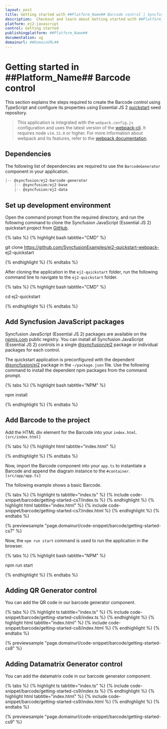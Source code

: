 ```yaml
---
layout: post
title: Getting started with ##Platform_Name## Barcode control | Syncfusion
description:  Checkout and learn about Getting started with ##Platform_Name## Barcode control of Syncfusion Essential JS 2 and more details.
platform: ej2-javascript
control: Getting started 
publishingplatform: ##Platform_Name##
documentation: ug
domainurl: ##DomainURL##
---
```


# Getting started in ##Platform_Name## Barcode control

This section explains the steps required to create the Barcode control using TypeScript and configure its properties using Essential JS 2 [quickstart](https://github.com/SyncfusionExamples/ej2-quickstart-webpack-) seed repository.

> This application is integrated with the `webpack.config.js` configuration and uses the latest version of the [webpack-cli](https://webpack.js.org/api/cli/#commands). It requires node `v14.15.0` or higher. For more information about webpack and its features, refer to the [webpack documentation](https://webpack.js.org/guides/getting-started/).

<!-- markdownlint-disable MD033 -->

## Dependencies

The following list of dependencies are required to use the `BarcodeGenerator` component in your application.

```javascript
|-- @syncfusion/ej2-barcode-generator
    |-- @syncfusion/ej2-base
    |-- @syncfusion/ej2-data
```

## Set up development environment

Open the command prompt from the required directory, and run the following command to clone the Syncfusion JavaScript (Essential JS 2) quickstart project from [GitHub](https://github.com/SyncfusionExamples/ej2-quickstart-webpack-).

{% tabs %}
{% highlight bash tabtitle="CMD" %}

git clone https://github.com/SyncfusionExamples/ej2-quickstart-webpack- ej2-quickstart

{% endhighlight %}
{% endtabs %}

After cloning the application in the `ej2-quickstart` folder, run the following command line to navigate to the `ej2-quickstart` folder.

{% tabs %}
{% highlight bash tabtitle="CMD" %}

cd ej2-quickstart

{% endhighlight %}
{% endtabs %}

## Add Syncfusion JavaScript packages

Syncfusion JavaScript (Essential JS 2) packages are available on the [npmjs.com](https://www.npmjs.com/~syncfusionorg) public registry. You can install all Syncfusion JavaScript (Essential JS 2) controls in a single [@syncfusion/ej2](https://www.npmjs.com/package/@syncfusion/ej2) package or individual packages for each control.

The quickstart application is preconfigured with the dependent [@syncfusion/ej2](https://www.npmjs.com/package/@syncfusion/ej2) package in the `~/package.json` file. Use the following command to install the dependent npm packages from the command prompt.

{% tabs %}
{% highlight bash tabtitle="NPM" %}

npm install

{% endhighlight %}
{% endtabs %}

## Add Barcode to the project

Add the HTML div element for the Barcode into your `index.html`. `[src/index.html]`

{% tabs %}
{% highlight html tabtitle="index.html" %}

<!DOCTYPE html>
<html lang="en">

<head>
    <title>EJ2 Barcode</title>
    <meta charset="utf-8" />
    <meta name="viewport" content="width=device-width, initial-scale=1.0" />
    <meta name="description" content="Typescript UI Controls" />
    <meta name="author" content="Syncfusion" />
    <link rel="shortcut icon" href="resources/favicon.ico" />
    <link href="https://maxcdn.bootstrapcdn.com/bootstrap/3.3.7/css/bootstrap.min.css" rel="stylesheet" />
    </head>

<body>
     <!--container which is going to render the Barcode-->
     <div id='container'>
     </div>
</body>

</html>

{% endhighlight %}
{% endtabs %}

Now, import the Barcode component into your `app.ts` to instantiate a Barcode and append the diagram instance to the `#container`. `[src/app/app.ts]`

The following example shows a basic Barcode.

{% tabs %}
{% highlight ts tabtitle="index.ts" %}
{% include code-snippet/barcode/getting-started-cs7/index.ts %}
{% endhighlight %}
{% highlight html tabtitle="index.html" %}
{% include code-snippet/barcode/getting-started-cs7/index.html %}
{% endhighlight %}
{% endtabs %}
          
{% previewsample "page.domainurl/code-snippet/barcode/getting-started-cs7" %}

Now, the `npm run start` command is used to run the application in the browser.

{% tabs %}
{% highlight bash tabtitle="NPM" %}

npm run start

{% endhighlight %}
{% endtabs %}

## Adding QR Generator control

You can add the QR code in our barcode generator component.

{% tabs %}
{% highlight ts tabtitle="index.ts" %}
{% include code-snippet/barcode/getting-started-cs8/index.ts %}
{% endhighlight %}
{% highlight html tabtitle="index.html" %}
{% include code-snippet/barcode/getting-started-cs8/index.html %}
{% endhighlight %}
{% endtabs %}
          
{% previewsample "page.domainurl/code-snippet/barcode/getting-started-cs8" %}

## Adding Datamatrix Generator control

You can add the datamatrix code in our barcode generator component.

{% tabs %}
{% highlight ts tabtitle="index.ts" %}
{% include code-snippet/barcode/getting-started-cs9/index.ts %}
{% endhighlight %}
{% highlight html tabtitle="index.html" %}
{% include code-snippet/barcode/getting-started-cs9/index.html %}
{% endhighlight %}
{% endtabs %}
          
{% previewsample "page.domainurl/code-snippet/barcode/getting-started-cs9" %}